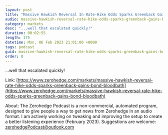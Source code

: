 ```yaml
---
layout: post
title: "Massive Hawkish Reversal In Rate-Hike Odds Sparks Greenback Gains, Bond Bloodbath"
audio: massive-hawkish-reversal-rate-hike-odds-sparks-greenback-gains-bond-bloodbath-0
category: markets
desc: "...well that escalated quickly!"
duration: 00:02:55
length: 175
datetime: Mon, 06 Feb 2023 21:01:00 +0000
tags: podcast
guid: massive-hawkish-reversal-rate-hike-odds-sparks-greenback-gains-bond-bloodbath-0
order: 0
---
```

...well that escalated quickly!

Link: [https://www.zerohedge.com/markets/massive-hawkish-reversal-rate-hike-odds-sparks-greenback-gains-bond-bloodbath](https://www.zerohedge.com/markets/massive-hawkish-reversal-rate-hike-odds-sparks-greenback-gains-bond-bloodbath)

About: The Zerohedge Podcast is a non-commercial, automated program, designed to give people a way to get news from Zerohedge in an audio format.  I am actively working on tweaking and improving the setup to create a better listening experience (February 2023).  Suggestions are welcome: [zerohedgePodcast@outlook.com](mailto:zerohedgePodcast@outlook.com)